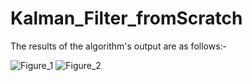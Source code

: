# Kalman_Filter_fromScratch
The results of the algorithm's output are as follows:-

![Figure_1](https://user-images.githubusercontent.com/79185485/194405157-1a2b5643-a67b-4bed-9c71-49927cd286bf.png)
![Figure_2](https://user-images.githubusercontent.com/79185485/194405175-a1053083-7447-4abc-a324-525699c46d00.png)

